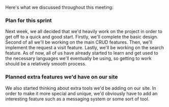 Here's what we discussed throughout this meeting:

### Plan for this sprint

Next week, we all decided that we'd heavily work on the project in order to get off to a quick and good start. Firstly, we'll complete the basic design. Second of all
we'll be working on the main CRUD features. Then, we'll implement the request a visit feature. Lastly, we'll be working on the search feature. As of now, all of us have
already started to learn and get used to the necessary languages we'll eventually be using, so getting to work should be a relatively smooth process.

### Planned extra features we'd have on our site

We also started thinking about extra tools we'd be adding on our site. In order to make it more special and unique, we'd obviously have to add an interesting feature
such as a messaging system or some sort of tool.
